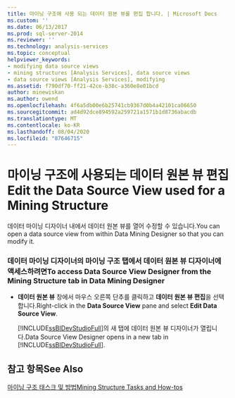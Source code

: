 ```yaml
---
title: 마이닝 구조에 사용 되는 데이터 원본 뷰를 편집 합니다. | Microsoft Docs
ms.custom: ''
ms.date: 06/13/2017
ms.prod: sql-server-2014
ms.reviewer: ''
ms.technology: analysis-services
ms.topic: conceptual
helpviewer_keywords:
- modifying data source views
- mining structures [Analysis Services], data source views
- data source views [Analysis Services], modifying
ms.assetid: f790df70-ff21-42ce-b38c-a360e8e01bcd
author: minewiskan
ms.author: owend
ms.openlocfilehash: 4f6a5db00e6b25741cb9367d0b4a42101ca06650
ms.sourcegitcommit: ad4d92dce894592a259721a1571b1d8736abacdb
ms.translationtype: MT
ms.contentlocale: ko-KR
ms.lasthandoff: 08/04/2020
ms.locfileid: "87646715"
---
```

# <a name="edit-the-data-source-view-used-for-a-mining-structure"></a><span data-ttu-id="7f004-102">마이닝 구조에 사용되는 데이터 원본 뷰 편집</span><span class="sxs-lookup"><span data-stu-id="7f004-102">Edit the Data Source View used for a Mining Structure</span></span>
  <span data-ttu-id="7f004-103">데이터 마이닝 디자이너 내에서 데이터 원본 뷰를 열어 수정할 수 있습니다.</span><span class="sxs-lookup"><span data-stu-id="7f004-103">You can open a data source view from within Data Mining Designer so that you can modify it.</span></span>  
  
### <a name="to-access-data-source-view-designer-from-the-mining-structure-tab-in-data-mining-designer"></a><span data-ttu-id="7f004-104">데이터 마이닝 디자이너의 마이닝 구조 탭에서 데이터 원본 뷰 디자이너에 액세스하려면</span><span class="sxs-lookup"><span data-stu-id="7f004-104">To access Data Source View Designer from the Mining Structure tab in Data Mining Designer</span></span>  
  
-   <span data-ttu-id="7f004-105">**데이터 원본 뷰** 창에서 마우스 오른쪽 단추를 클릭하고 **데이터 원본 뷰 편집**을 선택합니다.</span><span class="sxs-lookup"><span data-stu-id="7f004-105">Right-click in the **Data Source View** pane and select **Edit Data Source View**.</span></span>  
  
     <span data-ttu-id="7f004-106">[!INCLUDE[ssBIDevStudioFull](../../includes/ssbidevstudiofull-md.md)]의 새 탭에 데이터 원본 뷰 디자이너가 열립니다.</span><span class="sxs-lookup"><span data-stu-id="7f004-106">Data Source View Designer opens in a new tab in [!INCLUDE[ssBIDevStudioFull](../../includes/ssbidevstudiofull-md.md)].</span></span>  
  
## <a name="see-also"></a><span data-ttu-id="7f004-107">참고 항목</span><span class="sxs-lookup"><span data-stu-id="7f004-107">See Also</span></span>  
 [<span data-ttu-id="7f004-108">마이닝 구조 태스크 및 방법</span><span class="sxs-lookup"><span data-stu-id="7f004-108">Mining Structure Tasks and How-tos</span></span>](mining-structure-tasks-and-how-tos.md)  
  
  
